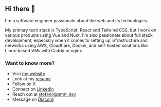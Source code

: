 ## Hi there 👋

I'm a software engineer passionate about the web and its technologies.

My primary tech stack is TypeScript, React and Tailwind CSS, but I work on various products using Vue and Nuxt. I'm also passionate about full stack development, especially when it comes to setting up infrastructure and networks using AWS, Cloudflare, Docker, and self-hosted solutions like Linux-based VMs with Caddy or nginx.

### Want to know more?

- Visit [my website](https://smnl.dev)
- Look at my [resume](https://resume.smnl.dev)
- Follow on [X](https://x.com/stmonolo)
- Connect on [LinkedIn](https://www.linkedin.com/in/stemon/)
- Reach out at [stefano@smnl.dev](mailto:stefano@smnl.dev)
- Message on [Discord](https://discord.com/users/191598787410526208)
